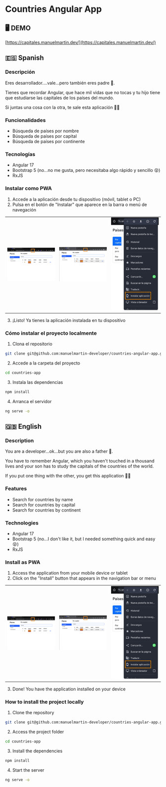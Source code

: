 # Countries Angular App

## 🖥 DEMO

[https://capitales.manuelmartin.dev/](https://capitales.manuelmartin.dev/)

## 🇪🇸 Spanish

### Descripción

Eres desarrollador....vale...pero también eres padre 👨.

Tienes que recordar Angular, que hace mil vidas que no tocas y tu hijo tiene que estudiarse las capitales de los países del mundo.

Si juntas una cosa con la otra, te sale esta aplicación 🤦‍♂️

### Funcionalidades

- Búsqueda de países por nombre
- Búsqueda de países por capital
- Búsqueda de países por continente

### Tecnologías

- Angular 17
- Bootstrap 5 (no...no me gusta, pero necesitaba algo rápido y sencillo 😝)
- RxJS

### Instalar como PWA

1. Accede a la aplicación desde tu dispositivo (móvil, tablet o PC)
2. Pulsa en el botón de "Instalar" que aparece en la barra o menú de navegación

  <table>
    <tr>
      <td>
        <img src="https://github.com/manuelmartin-developer/countries-angular-app/blob/master/src/assets/images/PC1.png?raw=true" alt="PWA Install 1" width="200"/>
      </td>
      <td>
        <img src="https://github.com/manuelmartin-developer/countries-angular-app/blob/master/src/assets/images/PC2.png?raw=true" alt="PWA Install 2" width="200"/>
      </td>
      <td>
        <img src="https://github.com/manuelmartin-developer/countries-angular-app/blob/master/src/assets/images/MOBILE.jpg?raw=true" alt="PWA Install 3" width="200"/>
      </td>
    </tr>
  </table>

3. ¡Listo! Ya tienes la aplicación instalada en tu dispositivo

### Cómo instalar el proyecto localmente

1. Clona el repositorio

```bash
git clone git@github.com:manuelmartin-developer/countries-angular-app.git
```

2. Accede a la carpeta del proyecto

```bash
cd countries-app
```

3. Instala las dependencias

```bash
npm install
```

4. Arranca el servidor

```bash
ng serve -o
```

## 🇬🇧 English

### Description

You are a developer...ok...but you are also a father 👨.

You have to remember Angular, which you haven't touched in a thousand lives and your son has to study the capitals of the countries of the world.

If you put one thing with the other, you get this application 🤦‍♂️

### Features

- Search for countries by name
- Search for countries by capital
- Search for countries by continent

### Technologies

- Angular 17
- Bootstrap 5 (no...I don't like it, but I needed something quick and easy 😝)
- RxJS

### Install as PWA

1. Access the application from your mobile device or tablet
2. Click on the "Install" button that appears in the navigation bar or menu

  <table>
  <tr>
    <td>
      <img src="https://github.com/manuelmartin-developer/countries-angular-app/blob/master/src/assets/images/PC1.png?raw=true" alt="PWA Install 1" width="200"/>
    </td>
    <td>
      <img src="https://github.com/manuelmartin-developer/countries-angular-app/blob/master/src/assets/images/PC2.png?raw=true" alt="PWA Install 2" width="200"/>
    </td>
    <td>
      <img src="https://github.com/manuelmartin-developer/countries-angular-app/blob/master/src/assets/images/MOBILE.jpg?raw=true" alt="PWA Install 3" width="200"/>
    </td>
  </tr>
</table>

3. Done! You have the application installed on your device

### How to install the project locally

1. Clone the repository

```bash
git clone git@github.com:manuelmartin-developer/countries-angular-app.git
```

2. Access the project folder

```bash
cd countries-app
```

3. Install the dependencies

```bash
npm install
```

4. Start the server

```bash
ng serve -o
```
